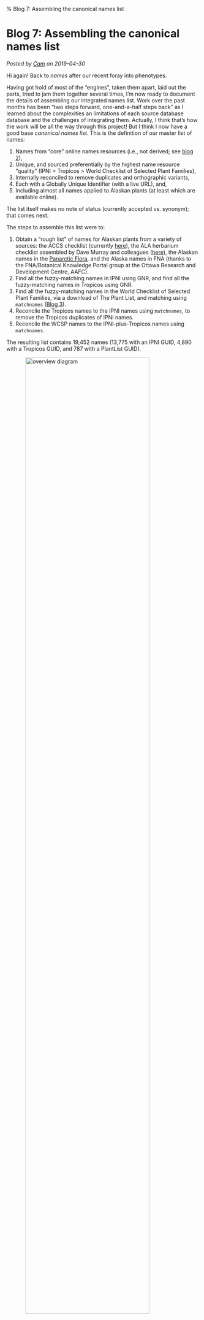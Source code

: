% Blog 7: Assembling the canonical names list

# Blog 7: Assembling the canonical names list

_Posted by [Cam](people.html#cam) on 2019-04-30_

Hi again! Back to _names_ after our recent foray into phenotypes.

Having got hold of most of the “engines”, taken them apart, laid out
the parts, tried to jam them together several times, I’m now ready to
document the details of assembling our integrated names list.  Work
over the past months has been “two steps forward, one-and-a-half steps
back” as I learned about the complexities an limitations of each
source database database and the challenges of integrating
them. Actually, I think that’s how the work will be all the way
through this project! But I think I now have a good base _canonical
names list_. This is the definition of our master list of names:

 1. Names from “core” online names resources (i.e., not derived; see
 [blog 2](blog2.html)),
 2. Unique, and sourced preferentially by the highest name resource
 “quality” (IPNI > Tropicos > World Checklist of Selected Plant
 Families),
 3. Internally reconciled to remove duplicates and orthographic variants,
 4. Each with a Globally Unique Identifier (with a live URL), and,
 5. Including almost all names applied to Alaskan plants (at least
 which are available online).

The list itself makes no note of status (currently accepted
vs. synonym); that comes next.

The steps to assemble this list were to:

 1. Obtain a “rough list” of names for Alaskan plants from a variety
 of sources: the ACCS checklist (currently
 [here](https://floraofalaska.org/comprehensive-checklist/)), the ALA
 herbarium checklist assembled by Dave Murray and colleagues
 ([here](ALA_checklist.html)), the Alaskan names in the
 [Panarctic Flora](http://panarcticflora.org), and the Alaska names in
 FNA (thanks to the FNA/Botanical Knowledge Portal group at the Ottawa
 Research and Development Centre, AAFC).
 2. Find all the fuzzy-matching names in IPNI using GNR, and 
 find all the fuzzy-matching names in Tropicos using GNR.
 3. Find all the fuzzy-matching names in the World Checklist of Selected
 Plant Families, via a download of The Plant List, and matching using
 `matchnames` ([Blog 3](blog3.html)). 
 4. Reconcile the Tropicos names to the IPNI names using `matchnames`,
 to remove the Tropicos duplicates of IPNI names.
 5. Reconcile the WCSP names to the IPNI-plus-Tropicos names using
 `matchnames`.

The resulting list contains 19,452 names (13,775 with an IPNI GUID,
4,890 with a Tropicos GUID, and 787 with a PlantList GUID).

<img src="../img/assembly1.png" alt="overview diagram" style="width:80%;margin-left: auto; margin-right: auto; display:block;"/>

Remember, this canonical list of names includes both accepted and
synonyms.  As we move towards the goal of an _accepted_ names, we can
then take our lists of names with taxonomic status, from, e.g., the
ALA checklist and the PAF checklist and reconcile these to the
canonical list to get a “clean” name (i.e., as originally spelled, and
with standardized authors) for each name we wish to accept and its
synonyms. In this way, we were able to get clean names for 3,358 out
of 3,740 names from the ALA checklist, and 2,405 out of 2,823 names
from the Alaskan plants in PAF.






----

<div id="disqus_thread"></div><script>
var disqus_config = function () {
this.page.url = 'https://alaskaflora.org/pages/blog7.html';  // Edit
this.page.identifier = 'alaskaflora_blog7';                  // Edit
};(function() {  var d = document, s = d.createElement('script');
s.src = 'https://alaskaflora-org.disqus.com/embed.js';
s.setAttribute('data-timestamp', +new Date());
(d.head || d.body).appendChild(s);
})(); </script>
